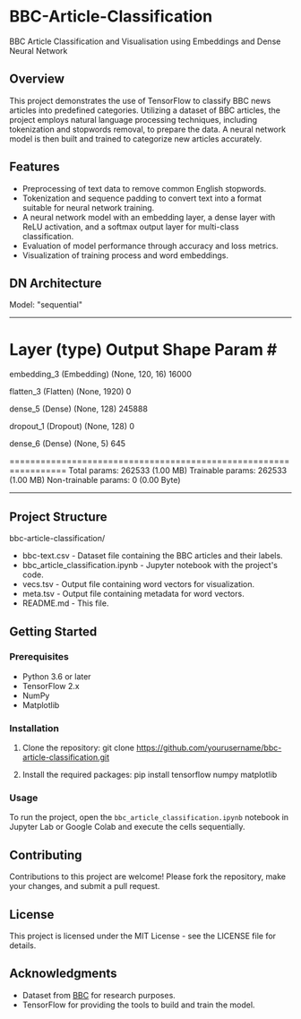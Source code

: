# BBC-Article-Classification
BBC Article Classification and Visualisation using Embeddings and Dense Neural Network

## Overview
This project demonstrates the use of TensorFlow to classify BBC news articles into predefined categories. Utilizing a dataset of BBC articles, the project employs natural language processing techniques, including tokenization and stopwords removal, to prepare the data. A neural network model is then built and trained to categorize new articles accurately.

## Features
- Preprocessing of text data to remove common English stopwords.
- Tokenization and sequence padding to convert text into a format suitable for neural network training.
- A neural network model with an embedding layer, a dense layer with ReLU activation, and a softmax output layer for multi-class classification.
- Evaluation of model performance through accuracy and loss metrics.
- Visualization of training process and word embeddings.

## DN Architecture
Model: "sequential"
_________________________________________________________________
 Layer (type)                Output Shape              Param #   
=================================================================
 embedding_3 (Embedding)     (None, 120, 16)           16000     
                                                                 
 flatten_3 (Flatten)         (None, 1920)              0         
                                                                 
 dense_5 (Dense)             (None, 128)               245888    
                                                                 
 dropout_1 (Dropout)         (None, 128)               0         
                                                                 
 dense_6 (Dense)             (None, 5)                 645       
                                                                 
=================================================================
Total params: 262533 (1.00 MB)
Trainable params: 262533 (1.00 MB)
Non-trainable params: 0 (0.00 Byte)
_________________________________________________________________

## Project Structure
bbc-article-classification/
- bbc-text.csv - Dataset file containing the BBC articles and their labels.
- bbc_article_classification.ipynb - Jupyter notebook with the project's code.
- vecs.tsv - Output file containing word vectors for visualization.
- meta.tsv - Output file containing metadata for word vectors.
- README.md - This file.


## Getting Started

### Prerequisites
- Python 3.6 or later
- TensorFlow 2.x
- NumPy
- Matplotlib

### Installation
1. Clone the repository:
git clone https://github.com/yourusername/bbc-article-classification.git

2. Install the required packages:
pip install tensorflow numpy matplotlib

### Usage
To run the project, open the `bbc_article_classification.ipynb` notebook in Jupyter Lab or Google Colab and execute the cells sequentially.

## Contributing
Contributions to this project are welcome! Please fork the repository, make your changes, and submit a pull request.

## License
This project is licensed under the MIT License - see the LICENSE file for details.

## Acknowledgments
- Dataset from [BBC](http://mlg.ucd.ie/datasets/bbc.html) for research purposes.
- TensorFlow for providing the tools to build and train the model.
